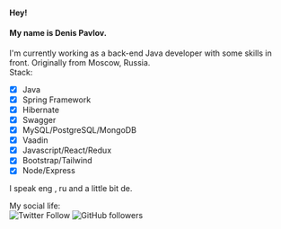 #### Hey!
#### My name is Denis Pavlov.
I'm currently working as a back-end Java developer with some skills in front. 
Originally from Moscow, Russia.  
Stack:
- [x] Java 
- [x] Spring Framework
- [x] Hibernate
- [x] Swagger
- [x] MySQL/PostgreSQL/MongoDB
- [x] Vaadin
- [x] Javascript/React/Redux
- [x] Bootstrap/Tailwind
- [x] Node/Express

I speak eng , ru and a little bit de.  

My social life:  
![Twitter Follow](https://img.shields.io/twitter/follow/epicoder?style=social)
![GitHub followers](https://img.shields.io/github/followers/pavler495?style=social)
